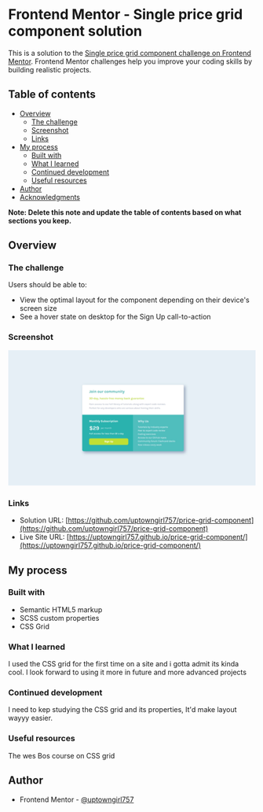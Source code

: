 # Frontend Mentor - Single price grid component solution

This is a solution to the [Single price grid component challenge on Frontend Mentor](https://www.frontendmentor.io/challenges/single-price-grid-component-5ce41129d0ff452fec5abbbc). Frontend Mentor challenges help you improve your coding skills by building realistic projects.

## Table of contents

- [Overview](#overview)
  - [The challenge](#the-challenge)
  - [Screenshot](#screenshot)
  - [Links](#links)
- [My process](#my-process)
  - [Built with](#built-with)
  - [What I learned](#what-i-learned)
  - [Continued development](#continued-development)
  - [Useful resources](#useful-resources)
- [Author](#author)
- [Acknowledgments](#acknowledgments)

**Note: Delete this note and update the table of contents based on what sections you keep.**

## Overview

### The challenge

Users should be able to:

- View the optimal layout for the component depending on their device's screen size
- See a hover state on desktop for the Sign Up call-to-action

### Screenshot

![](./images/screenshot.jpeg)

### Links

- Solution URL: [https://github.com/uptowngirl757/price-grid-component](https://github.com/uptowngirl757/price-grid-component)
- Live Site URL: [https://uptowngirl757.github.io/price-grid-component/](https://uptowngirl757.github.io/price-grid-component/)

## My process

### Built with

- Semantic HTML5 markup
- SCSS custom properties
- CSS Grid

### What I learned

I used the CSS grid for the first time on a site and i gotta admit its kinda cool. I look forward to using it more in future and more advanced projects

### Continued development

I need to kep studying the CSS grid and its properties, It'd make layout wayyy easier.

### Useful resources

The wes Bos course on CSS grid

## Author

- Frontend Mentor - [@uptowngirl757](https://www.frontendmentor.io/profile/uptowngirl757)

